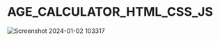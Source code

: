 # AGE_CALCULATOR_HTML_CSS_JS
![Screenshot 2024-01-02 103317](https://github.com/Amisha0971/AGE-CALCULATOR-HTML-CSS/assets/136344215/7115568c-7a84-4e2a-94cd-d3dafbcaac00)
